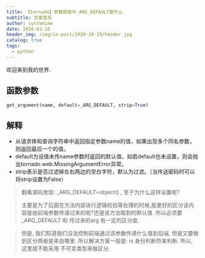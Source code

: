 ```yaml
---
title: 【tornado】参数获取中_ARG_DEFAULT是什么
subtitle: 文章暂存
author: systemime
date: 2020-03-16
header_img: /img/in-post/2020-10-29/header.jpg
catalog: true
tags:
  - python
---
```


欢迎来到我的世界.

<!-- more -->

<a name="nHCbd"></a>
## 函数参数
```python
get_argument(name, default=_ARG_DEFAULT, strip=True)
```
<a name="yLSQw"></a>
## 解释

- 从请求体和查询字符串中返回指定参数name的值，如果出现多个同名参数，则返回最后一个的值。
- default为设值未传name参数时返回的默认值，如若default也未设置，则会抛出tornado.web.MissingArgumentError异常。
- strip表示是否过滤掉左右两边的空白字符，默认为过滤。（当传送密码时可以将strip设置为False）



> 翻看源码发现: _ARG_DEFAULT=object() , 至于为什么这样设置呢?
> 

> 主要是为了后面在方法内部进行逻辑校验等处理的时候,能更好的区分该内容是由前端参数传递过来的呢?还是该方法取到的默认值. 所以必须要 _ARG_DEFAULT 和 传过来的arg 有一定的区分度.
> 

> 但是, 我们知道我们没法控制前端通过该参数传递什么值到后端, 但是又要做到区分两者是来自哪里. 所以解决方案一般是: is 身份判断符来判断. 所以, 这里就不能采用 不可变类型来做区分.

